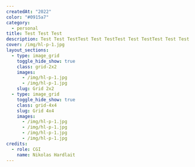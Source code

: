 ```yaml
---
createdAt: "2022"
color: "#0915a7"
category:
  - personal
title: Test Test Test
description: Test Test TestTest Test TestTest Test TestTest Test Test
cover: /img/hl-p-1.jpg
layout_sections:
  - type: image_grid
    toggle_hide_show: true
    class: grid-2x2
    images:
      - /img/hl-p-1.jpg
      - /img/hl-p-1.jpg
    slug: Grid 2x2
  - type: image_grid
    toggle_hide_show: true
    class: grid-4x4
    slug: Grid 4x4
    images:
      - /img/hl-p-1.jpg
      - /img/hl-p-1.jpg
      - /img/hl-p-1.jpg
      - /img/hl-p-1.jpg
credits:
  - role: CGI
    name: Nikolas Hardlait
---
```

